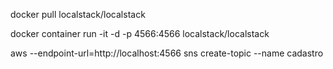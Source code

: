 docker pull localstack/localstack

docker container run -it -d -p 4566:4566 localstack/localstack

aws --endpoint-url=http://localhost:4566 sns create-topic --name cadastro

